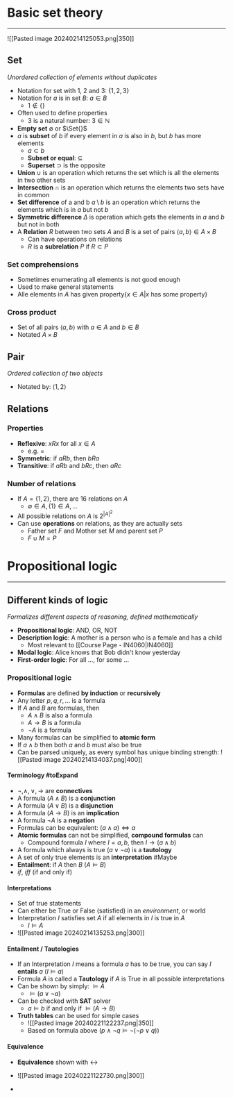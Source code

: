 
# Basic set theory
---

![[Pasted image 20240214125053.png|350]]
## Set
_Unordered collection of elements without duplicates_

* Notation for set with 1, 2 and 3: $\{1, 2, 3\}$
* Notation for $a$ is in set $B$: $a\in B$
	* $1\notin \{\}$
*  Often used to define properties
	* 3 is a natural number: $3\in \mathbb{N}$
* **Empty set** $\emptyset$ or $\Set{}$
* $a$ is **subset** of $b$ if every element in $a$ is also in $b$, but $b$ has more elements
	* $a\subset b$
	* **Subset or equal**: $\subseteq$
	* **Superset** $\supset$ is the opposite
* **Union** $\cup$ is an operation which returns the set which is all the elements in two other sets
* **Intersection** $\cap$ is an operation which returns the elements two sets have in common
* **Set difference** of a and b $a\setminus b$ is an operation which returns the elements which is in $a$ but not $b$
* **Symmetric difference** $\Delta$ is operation which gets the elements in $a$ and $b$ but not in both
* A **Relation** $R$ between two sets $A$ and $B$ is a set of pairs $\langle a, b\rangle\in A\times B$
	* Can have operations on relations
	* $R$ is a **subrelation** $P$ if $R\subset P$

### Set comprehensions
* Sometimes enumerating all elements is not good enough
* Used to make general statements
* Alle elements in $A$ has given property$\{x\in A|x$ has some property$\}$

### Cross product

* Set of all pairs $\langle a,b \rangle$ with $a\in A$ and $b \in B$
* Notated $A\times B$

## Pair
_Ordered collection of two objects_

* Notated by: $\langle 1, 2\rangle$

## Relations

### Properties
* **Reflexive**: $xRx$ for all $x\in A$
	* e.g. $=$
* **Symmetric**: if $aRb$, then $bRa$
* **Transitive**: if $aRb$ and $bRc$, then $aRc$

### Number of relations
* If $A=\{1,2\}$, there are 16 relations on $A$
	* $\emptyset\in A, \{1\}\in A,\dots$
* All possible relations on $A$ is $2^{|A|^2}$
* Can use **operations** on relations, as they are actually sets
	* Father set $F$ and Mother set $M$ and parent set $P$
	* $F\cup M=P$


# Propositional logic
---

## Different kinds of logic
_Formalizes different aspects of reasoning, defined mathematically_

* **Propositional logic**: AND, OR, NOT
* **Description logic**: A mother is a person who is a female and has a child
	* Most relevant to [[Course Page - IN4060|IN4060]]
* **Modal logic**: Alice knows that Bob didn't know yesterday
* **First-order logic**: For all ..., for some ...

### Propositional logic

* **Formulas** are defined **by induction** or **recursively**
* Any letter $p,q,r,\dots$ is a formula
* If $A$ and $B$ are formulas, then
	* $A\land B$ is also a formula
	* $A\rightarrow B$ is a formula
	* $\neg A$ is a formula
* Many formulas can be simplified to **atomic form**
* If $a\land b$ then both $a$ and $b$ must also be true
* Can be parsed uniquely, as every symbol has unique binding strength:
![[Pasted image 20240214134037.png|400]]

#### Terminology #toExpand 

* $\neg, \land, \lor, \rightarrow$ are **connectives**
* A formula $(A\land B)$ is a **conjunction**
* A formula $(A\lor B)$ is a **disjunction**
* A formula $(A\rightarrow B)$ is an **implication**
* A formula $\neg A$ is a **negation**
* Formulas can be equivalent: $(a\land a)\Leftrightarrow a$
* **Atomic formulas** can not be simplified, **compound formulas** can
	* Compound formula $I$ where $I={a,b}$, then $I\rightarrow (a\land b)$
* A formula which always is true $(a\lor \neg a)$ is a **tautology**
* A set of only true elements is an **interpretation** #Maybe
* **Entailment**: if $A$ then $B$ $(A\models B)$
* $if$, $iff$ (if and only if)

#### Interpretations
* Set of true statements
* Can either be True or False (satisfied) in an _environment_, or world
* Interpretation $I$ satisfies set $A$ if all elements in $I$ is true in $A$
	* $I\models A$
* ![[Pasted image 20240214135253.png|300]]

#### Entailment / Tautologies
* If an Interpretation $I$ means a formula $a$ has to be true, you can say $I$ **entails** $a$ $(I\models a)$
* Formula $A$ is called a **Tautology** if $A$ is True in all possible interpretations
* Can be shown by simply: $\models A$
	* $\models (a\lor \neg a)$
* Can be checked with **SAT** solver
	* $a\models b$ if and only if $\models (A\rightarrow B)$
* **Truth tables** can be used for simple cases
	* ![[Pasted image 20240221122237.png|350]]
	* Based on formula above $(p\land \neg{q}\models\neg{(\neg{p\lor q})})$


#### Equivalence
* **Equivalence** shown with $\leftrightarrow$
* ![[Pasted image 20240221122730.png|300]]



* 



